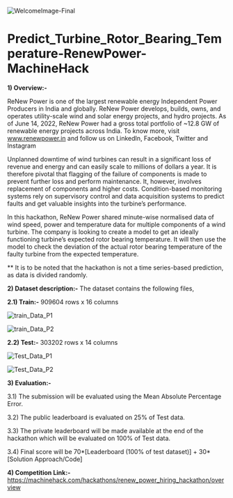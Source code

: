 ![WelcomeImage-Final](https://user-images.githubusercontent.com/84449238/188280316-d5655057-6511-4f02-ac8b-b33dabe7b59e.JPG)

# Predict_Turbine_Rotor_Bearing_Temperature-RenewPower-MachineHack

**1) Overview:-**

ReNew Power is one of the largest renewable energy Independent Power Producers in India and globally. ReNew Power develops, builds, owns, and operates utility-scale wind and solar energy projects, and hydro projects. As of June 14, 2022, ReNew Power had a gross total portfolio of ~12.8 GW of renewable energy projects across India. To know more, visit www.renewpower.in and follow us on LinkedIn, Facebook, Twitter and Instagram

Unplanned downtime of wind turbines can result in a significant loss of revenue and energy and can easily scale to millions of dollars a year. It is therefore pivotal that flagging of the failure of components is made to prevent further loss and perform maintenance. It, however, involves replacement of components and higher costs. Condition-based monitoring systems rely on supervisory control and data acquisition systems to predict faults and get valuable insights into the turbine’s performance.

In this hackathon, ReNew Power shared minute-wise normalised data of wind speed, power and temperature data for multiple components of a wind turbine. The company is looking to create a model to get an ideally functioning turbine’s expected rotor bearing temperature. It will then use the model to check the deviation of the actual rotor bearing temperature of the faulty turbine from the expected temperature. 

** It is to be noted that the hackathon is not a time series-based prediction, as data is divided randomly. 

**2) Dataset description:-** The dataset contains the following files,

**2.1) Train:-** 909604 rows x 16 columns 

![train_Data_P1](https://user-images.githubusercontent.com/84449238/188280798-ad081e6c-1b73-43c4-873a-c68c87c8654d.JPG)

![train_Data_P2](https://user-images.githubusercontent.com/84449238/188280954-becff177-877a-4bde-9878-1ad376c8d324.JPG)


**2.2) Test:-** 303202 rows x 14 columns

![Test_Data_P1](https://user-images.githubusercontent.com/84449238/188281174-00f20969-869a-40a3-ae93-6c75d98b8cfc.JPG)

![Test_Data_P2](https://user-images.githubusercontent.com/84449238/188281323-bc780142-8ec3-464a-8c93-8a39de20adad.JPG)

**3) Evaluation:-**

3.1) The submission will be evaluated using the Mean Absolute Percentage Error.

3.2) The public leaderboard is evaluated on 25% of Test data.

3.3) The private leaderboard will be made available at the end of the hackathon which will be evaluated on 100% of Test data.

3.4) Final score will be  70*[Leaderboard (100% of test dataset)] + 30*[Solution Approach/Code]

**4) Competition Link:-**  https://machinehack.com/hackathons/renew_power_hiring_hackathon/overview
